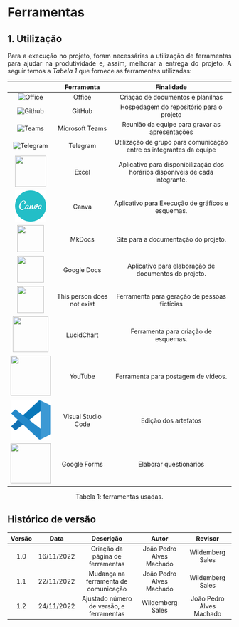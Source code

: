 # Ferramentas

## 1. Utilização

<p style="text-align: justify;"> Para a execução no projeto, foram necessárias a utilização de ferramentas para ajudar na produtividade e, assim, melhorar a entrega do projeto. A seguir temos a <i>Tabela 1</i> que fornece as ferramentas utilizadas:
</p>

| | Ferramenta | Finalidade |
| :------: | :----------: | :---------------------------------------------------: |
| <img src="https://user-images.githubusercontent.com/49570180/152993556-2a4bb75e-4c34-4da5-929a-ef3b006370e4.png" width="80" title="Office">| Office | Criação de documentos e planilhas |
| <img src="https://user-images.githubusercontent.com/49570180/152992872-979c7996-a495-410e-bdc9-71509b246191.png" width="250" title="Github">| GitHub | Hospedagem do repositório para o projeto |
| <img src="https://user-images.githubusercontent.com/49570180/152992930-c5d81a68-9079-4aa7-8ae0-5d396bb4f7b3.png" width="250" title="Teams">| Microsoft Teams | Reunião da equipe para gravar as apresentações |
| <img src="https://user-images.githubusercontent.com/49933115/139837223-bf23d3a9-4638-4e17-994a-ac8678d5f517.png" width="100" title="Telegram">| Telegram | Utilização de grupo para comunicação entre os integrantes da equipe |
|<img src="https://user-images.githubusercontent.com/71900095/189494621-28704ee5-61c6-45b5-87b1-bb5ffa2d7301.png" height= 70 width=70> | Excel| Aplicativo para disponibilização dos horários disponíveis de cada integrante. |
|<img src="https://raw.githubusercontent.com/Interacao-Humano-Computador/2022.1-Millenium-Papelaria/master/docs/images/ferramentas/canva.svg" height= 70 width=70> | Canva| Aplicativo para Execução de gráficos e esquemas. |
|<img src="https://user-images.githubusercontent.com/54439337/178488789-69ddaafc-2d25-4d76-b780-3a90bda82ee6.png" height= 60 width=60> | MkDocs| Site para a documentação do projeto. |
|<img src="https://play-lh.googleusercontent.com/emmbClh_hm0WpWZqJ0X59B8Pz1mKoB9HVLkYMktxhGE6_-30SdGoa-BmYW73RJ8MGZQ" height= 60 width=60> | Google Docs| Aplicativo para elaboração de documentos do projeto. |
|<img src="https://thispersondoesnotexist.com/image" height= 60 width=60> | This person does not exist | Ferramenta para geração de pessoas fictícias |
|<img src="https://play-lh.googleusercontent.com/o4vT3StM8rw3Hn15GMtLjuTA6VUWt6jxDvV4d5ahKj9E9nGaLut06tM83NESuTBr-t0=w240-h480-rw" height= 80 width=80> | LucidChart | Ferramenta para criação de esquemas. |
|<img src="https://www.youtube.com/img/desktop/yt_1200.png" height= 90 width=90> | YouTube | Ferramenta para postagem de vídeos. |
|<img src="https://raw.githubusercontent.com/Interacao-Humano-Computador/2022.1-Millenium-Papelaria/15adf26be163cb9b95a5d6cbaee79fc034a506ab/docs/images/ferramentas/vscode.svg" height= 90 width=90> | Visual Studio Code | Edição dos artefatos |
|<img src="https://s2.glbimg.com/Vp4YDBuTHJQm8csdK923W1Atsl4=/1200x/smart/filters:cover():strip_icc()/i.s3.glbimg.com/v1/AUTH_08fbf48bc0524877943fe86e43087e7a/internal_photos/bs/2018/3/3/BbVQrrTAyGz3Ah97ASBQ/google-forms.jpg" height= 90 width=90> | Google Forms | Elaborar questionarios |

<center> <figcaption>Tabela 1: ferramentas usadas.</figcaption> </center>

## Histórico de versão

| Versão | Data       | Descrição                                           | Autor        | Revisor |
| :------: | :----------: | :---------------------------------------------------: | :------------: | :--------:|
| 1.0    | 16/11/2022 | Criação da página de ferramentas | João Pedro Alves Machado | Wildemberg Sales|
| 1.1    | 22/11/2022 | Mudança na ferramenta de comunicação | João Pedro Alves Machado | Wildemberg Sales|
| 1.2    | 24/11/2022 | Ajustado número de versão, e ferramentas | Wildemberg Sales | João Pedro Alves Machado |
